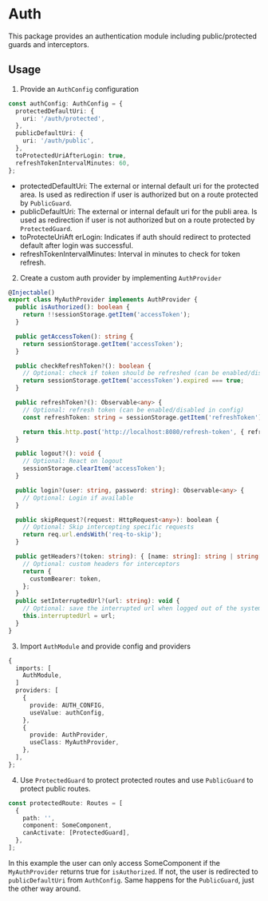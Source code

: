 # Auth

This package provides an authentication module including public/protected guards and interceptors.

## Usage

1. Provide an `AuthConfig` configuration

```ts
const authConfig: AuthConfig = {
  protectedDefaultUri: {
    uri: '/auth/protected',
  },
  publicDefaultUri: {
    uri: '/auth/public',
  },
  toProtectedUriAfterLogin: true,
  refreshTokenIntervalMinutes: 60,
};
```

- protectedDefaultUri: The external or internal default uri for the protected area. Is used as redirection if user is authorized but on a route protected by `PublicGuard`.
- publicDefaultUri: The external or internal default uri for the publi area. Is used as redirection if user is not authorized but on a route protected by `ProtectedGuard`.
- toProtecteUriAft erLogin: Indicates if auth should redirect to protected default after login was successful.
- refreshTokenIntervalMinutes: Interval in minutes to check for token refresh.

2. Create a custom auth provider by implementing `AuthProvider`

```ts
@Injectable()
export class MyAuthProvider implements AuthProvider {
  public isAuthorized(): boolean {
    return !!sessionStorage.getItem('accessToken');
  }

  public getAccessToken(): string {
    return sessionStorage.getItem('accessToken');
  }

  public checkRefreshToken?(): boolean {
    // Optional: check if token should be refreshed (can be enabled/disabled in config)
    return sessionStorage.getItem('accessToken').expired === true;
  }

  public refreshToken?(): Observable<any> {
    // Optional: refresh token (can be enabled/disabled in config)
    const refreshToken: string = sessionStorage.getItem('refreshToken');

    return this.http.post('http://localhost:8080/refresh-token', { refreshToken });
  }

  public logout?(): void {
    // Optional: React on logout
    sessionStorage.clearItem('accessToken');
  }

  public login?(user: string, password: string): Observable<any> {
    // Optional: Login if available
  }

  public skipRequest?(request: HttpRequest<any>): boolean {
    // Optional: Skip intercepting specific requests
    return req.url.endsWith('req-to-skip');
  }

  public getHeaders?(token: string): { [name: string]: string | string[] } {
    // Optional: custom headers for interceptors
    return {
      customBearer: token,
    };
  }
  public setInterruptedUrl?(url: string): void {
    // Optional: save the interrupted url when logged out of the system, e.g. by 401
    this.interruptedUrl = url;
  }
}
```

3. Import `AuthModule` and provide config and providers

```ts
{
  imports: [
    AuthModule,
  ]
  providers: [
    {
      provide: AUTH_CONFIG,
      useValue: authConfig,
    },
    {
      provide: AuthProvider,
      useClass: MyAuthProvider,
    },
  ],
};
```

4. Use `ProtectedGuard` to protect protected routes and use `PublicGuard` to protect public routes.

```ts
const protectedRoute: Routes = [
  {
    path: '',
    component: SomeComponent,
    canActivate: [ProtectedGuard],
  },
];
```

In this example the user can only access SomeComponent if the `MyAuthProvider` returns true for `isAuthorized`. If not, the user is redirected to `publicDefaultUri` from `AuthConfig`. Same happens for the `PublicGuard`, just the other way around.
